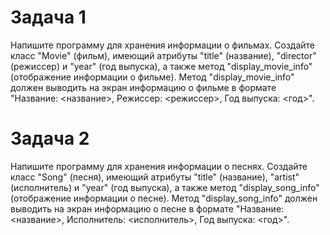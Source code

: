 # Задача 1
Напишите программу для хранения информации о фильмах. Создайте класс "Movie" (фильм), имеющий атрибуты "title" (название), "director" (режиссер) и "year" (год выпуска),
а также метод "display_movie_info" (отображение информации о фильме). Метод "display_movie_info" должен выводить на экран информацию о фильме в формате
"Название: <название>, Режиссер: <режиссер>, Год выпуска: <год>".

# Задача 2
Напишите программу для хранения информации о песнях. Создайте класс "Song" (песня), имеющий атрибуты "title" (название), "artist" (исполнитель) и "year" (год выпуска),
а также метод "display_song_info" (отображение информации о песне). Метод "display_song_info" должен выводить на экран информацию о песне в формате
"Название: <название>, Исполнитель: <исполнитель>, Год выпуска: <год>".
